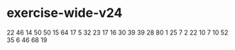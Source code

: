 # exercise-wide-v24
22
46
14
50
50
15
64
17
5
32
23
17
16
30
39
39
28
80
1
25
7
2
22
10
7
10
52
35
6
46
68
19
